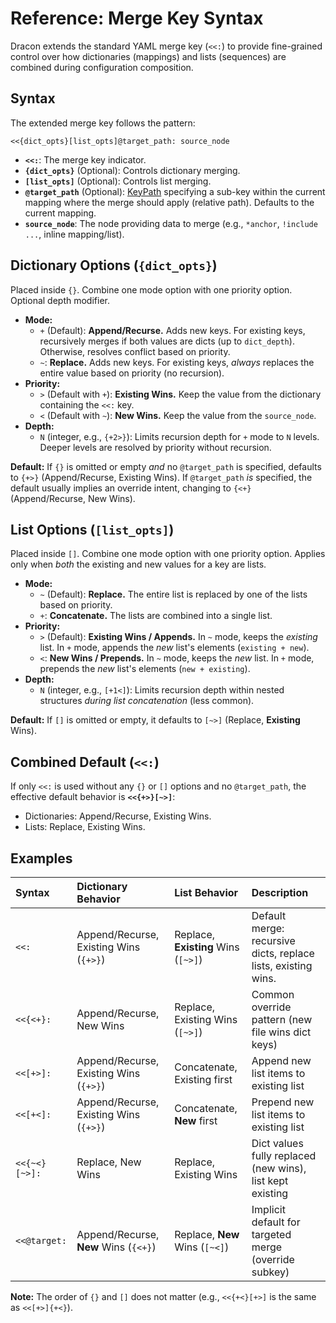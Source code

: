 # Reference: Merge Key Syntax

Dracon extends the standard YAML merge key (`<<:`) to provide fine-grained control over how dictionaries (mappings) and lists (sequences) are combined during configuration composition.

## Syntax

The extended merge key follows the pattern:

```
<<{dict_opts}[list_opts]@target_path: source_node
```

- **`<<:`**: The merge key indicator.
- **`{dict_opts}`** (Optional): Controls dictionary merging.
- **`[list_opts]`** (Optional): Controls list merging.
- **`@target_path`** (Optional): [KeyPath](./keypaths.md) specifying a sub-key within the current mapping where the merge should apply (relative path). Defaults to the current mapping.
- **`source_node`**: The node providing data to merge (e.g., `*anchor`, `!include ...`, inline mapping/list).

## Dictionary Options (`{dict_opts}`)

Placed inside `{}`. Combine one mode option with one priority option. Optional depth modifier.

- **Mode:**
  - `+` (Default): **Append/Recurse.** Adds new keys. For existing keys, recursively merges if both values are dicts (up to `dict_depth`). Otherwise, resolves conflict based on priority.
  - `~`: **Replace.** Adds new keys. For existing keys, _always_ replaces the entire value based on priority (no recursion).
- **Priority:**
  - `>` (Default with `+`): **Existing Wins.** Keep the value from the dictionary containing the `<<:` key.
  - `<` (Default with `~`): **New Wins.** Keep the value from the `source_node`.
- **Depth:**
  - `N` (integer, e.g., `{+2>}`): Limits recursion depth for `+` mode to `N` levels. Deeper levels are resolved by priority without recursion.

**Default:** If `{}` is omitted or empty _and_ no `@target_path` is specified, defaults to `{+>}` (Append/Recurse, Existing Wins). If `@target_path` _is_ specified, the default usually implies an override intent, changing to `{<+}` (Append/Recurse, New Wins).

## List Options (`[list_opts]`)

Placed inside `[]`. Combine one mode option with one priority option. Applies only when _both_ the existing and new values for a key are lists.

- **Mode:**
  - `~` (Default): **Replace.** The entire list is replaced by one of the lists based on priority.
  - `+`: **Concatenate.** The lists are combined into a single list.
- **Priority:**
  - `>` (Default): **Existing Wins / Appends.** In `~` mode, keeps the _existing_ list. In `+` mode, appends the _new_ list's elements (`existing + new`).
  - `<`: **New Wins / Prepends.** In `~` mode, keeps the _new_ list. In `+` mode, prepends the _new_ list's elements (`new + existing`).
- **Depth:**
  - `N` (integer, e.g., `[+1<]`): Limits recursion depth within nested structures _during list concatenation_ (less common).

**Default:** If `[]` is omitted or empty, it defaults to `[~>]` (Replace, **Existing** Wins).

## Combined Default (`<<:`)

If only `<<:` is used without any `{}` or `[]` options and no `@target_path`, the effective default behavior is **`<<{+>}[~>]`**:

- Dictionaries: Append/Recurse, Existing Wins.
- Lists: Replace, Existing Wins.

## Examples

| Syntax        | Dictionary Behavior                    | List Behavior                       | Description                                                   |
| :------------ | :------------------------------------- | :---------------------------------- | :------------------------------------------------------------ |
| `<<:`         | Append/Recurse, Existing Wins (`{+>}`) | Replace, **Existing** Wins (`[~>]`) | Default merge: recursive dicts, replace lists, existing wins. |
| `<<{<+}:`     | Append/Recurse, New Wins               | Replace, Existing Wins (`[~>]`)     | Common override pattern (new file wins dict keys)             |
| `<<[+>]:`     | Append/Recurse, Existing Wins (`{+>}`) | Concatenate, Existing first         | Append new list items to existing list                        |
| `<<[+<]:`     | Append/Recurse, Existing Wins (`{+>}`) | Concatenate, **New** first          | Prepend new list items to existing list                       |
| `<<{~<}[~>]:` | Replace, New Wins                      | Replace, Existing Wins              | Dict values fully replaced (new wins), list kept existing     |
| `<<@target:`  | Append/Recurse, **New** Wins (`{<+}`)  | Replace, **New** Wins (`[~<]`)      | Implicit default for targeted merge (override subkey)         |

**Note:** The order of `{}` and `[]` does not matter (e.g., `<<{+<}[+>]` is the same as `<<[+>]{+<}`).
